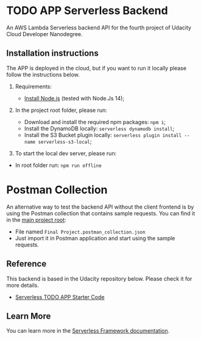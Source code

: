 # TODO APP Serverless Backend

An AWS Lambda Serverless backend API for the fourth project of Udacity Cloud Developer Nanodegree.

## Installation instructions

The APP is deployed in the cloud, but if you want to run it locally please follow the instructions below.

1. Requirements:

    - [Install Node.js](https://nodejs.org/en/) (tested with Node.Js 14);

2. In the project root folder, please run:

    - Download and install the required npm packages: `npm i`;
    - Install the DynamoDB locally: `serverless dynamodb install`;
    - Install the S3 Bucket plugin locally: `serverless plugin install --name serverless-s3-local`;

3. To start the local dev server, please run:

-   In root folder run: `npm run offline`

# Postman Collection

An alternative way to test the backend API without the client frontend is by using the Postman collection that contains sample requests.
You can find it in the [main project root](https://github.com/dtmarangoni/serverless-todo):

-   File named `Final Project.postman_collection.json`
-   Just import it in Postman application and start using the sample requests.

## Reference

This backend is based in the Udacity repository below. Please check it for more details.

-   [Serverless TODO APP Starter Code](https://github.com/udacity/cloud-developer/tree/master/course-04/project/c4-final-project-starter-code)

## Learn More

You can learn more in the [Serverless Framework documentation](https://www.serverless.com/framework/docs/).

